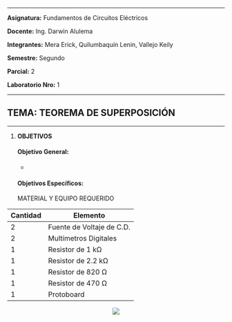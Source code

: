 ------------
 **Asignatura:**  Fundamentos de Circuitos Eléctricos 
                          
 **Docente:**     Ing. Darwin Alulema            
                    
 **Integrantes:** Mera Erick, Quilumbaquín Lenin, Vallejo Keily
                  
 **Semestre:**    Segundo
 
 **Parcial:**     2
 
 **Laboratorio Nro:**     1
 
------------
## **TEMA:**  TEOREMA DE SUPERPOSICIÓN
------------

 1. **OBJETIVOS**

    #### Objetivo General:

     - 

    #### Objetivos Específicos:
    
    
    MATERIAL Y EQUIPO REQUERIDO
    
|  Cantidad | Elemento  |
| ------------ | ------------ |
| 2| Fuente de Voltaje de C.D.  |
| 2| Multímetros Digitales  |
| 1  | Resistor de 1 kΩ  |
| 1 | Resistor de 2.2 kΩ  |
| 1   | Resistor de 820 Ω  |
| 1  | Resistor de 470 Ω   |
| 1  | Protoboard    |


<p align="center">
  <img src="https://user-images.githubusercontent.com/84594486/125869225-9d59d312-ce8d-4685-936b-4326d459400a.png">
</p>

